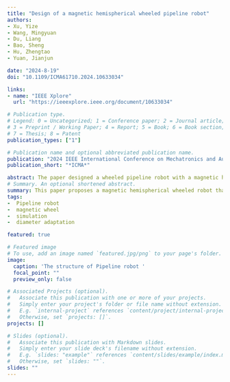 ```yaml
---
title: "Design of a magnetic hemispherical wheeled pipeline robot"
authors:
- Xu, Yize
- Wang, Mingyuan
- Du, Liang
- Bao, Sheng
- Hu, Zhengtao
- Yuan, Jianjun

date: "2024-8-19"
doi: "10.1109/ICMA61710.2024.10633034"

links:
- name: "IEEE Xplore"
  url: "https://ieeexplore.ieee.org/document/10633034"

# Publication type.
# Legend: 0 = Uncategorized; 1 = Conference paper; 2 = Journal article;
# 3 = Preprint / Working Paper; 4 = Report; 5 = Book; 6 = Book section;
# 7 = Thesis; 8 = Patent
publication_types: ["1"]

# Publication name and optional abbreviated publication name.
publication: "2024 IEEE International Conference on Mechatronics and Automation (ICMA)"
publication_short: "*ICMA*"

abstract: The paper designed a wheeled pipeline robot with a magnetic hemispherical wheel for pipeline with various curvatures. The magnetic hemispherical wheel can adapt to pipes with different curvatures. By changing the direction of the magnetic hemispherical wheel’s spherical surface, the robot can crawl inside or outside the pipe. Two different magnet holders suitable for the hemispherical wheel were designed. Parametric simulations were conducted to analyze the magnetic force magnitude at different angles of the magnet holder. The pitch angle of the swing arms of the robot was analyzed when turning angles changed. Finally, a prototype was built, and motion performance tests were conducted to show its performance.
# Summary. An optional shortened abstract.
summary: This paper proposes a magnetic hemispherical wheeled robot that can adapt to pipes with different curvatures (external or internal). The hemispherical wheel, combined with an independently movable magnet holder, enhances the robot’s adhesion force on pipes with varying curvature radii. Two magnet holders suitable for the hemispherical wheel were designed. Parametric simulations were conducted to analyze the magnetic induction intensity and magnetic force magnitude of the two magnet holders at different magnet holder angles. Adhesion force experimental results indicate that under the same conditions, the cross-shaped magnet holder exhibits more stable magnetic force. Computational analysis explored the relationship between the pitch angle of the arm and the robot’s climbing at different diameters and at various inclined angles. Finally, a prototype was built for pipe climbing experiments, and the results demonstrate that the robot can move in different directions on pipes with varying diameters. In the future, we will explore different wheel materials or use injection molding processes to enhance the friction force of the wheels.
tags:
-  Pipeline robot
-  magnetic wheel
-  simulation
-  diameter adaptation 

featured: true

# Featured image
# To use, add an image named `featured.jpg/png` to your page's folder. 
image:
  caption: 'The structure of Pipeline robot '
  focal_point: ""
  preview_only: false

# Associated Projects (optional).
#   Associate this publication with one or more of your projects.
#   Simply enter your project's folder or file name without extension.
#   E.g. `internal-project` references `content/project/internal-project/index.md`.
#   Otherwise, set `projects: []`.
projects: []

# Slides (optional).
#   Associate this publication with Markdown slides.
#   Simply enter your slide deck's filename without extension.
#   E.g. `slides: "example"` references `content/slides/example/index.md`.
#   Otherwise, set `slides: ""`.
slides: ""
---
```

